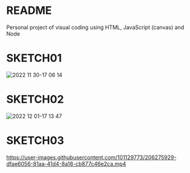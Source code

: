 # README
Personal project of visual coding using HTML, JavaScript (canvas) and Node

# SKETCH01
![2022 11 30-17 06 14](https://user-images.githubusercontent.com/101129773/206275768-dae2fd1b-0ce8-419e-a72c-f0b782c60590.png)

# SKETCH02
![2022 12 01-17 13 47](https://user-images.githubusercontent.com/101129773/206275816-42ecdb16-a0c5-4a15-a1a2-14c40b08d134.png)

# SKETCH03


https://user-images.githubusercontent.com/101129773/206275929-dfae6056-81aa-41d4-8a18-cb877c46e2ca.mp4




